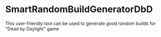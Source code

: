 # SmartRandomBuildGeneratorDbD
This user-friendly tool can be used to generate good random builds for "Dead by Daylight" game
